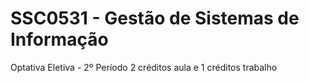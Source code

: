 # SSC0531 - Gestão de Sistemas de Informação
Optativa Eletiva - 2º Período
2 créditos aula e 1 créditos trabalho
